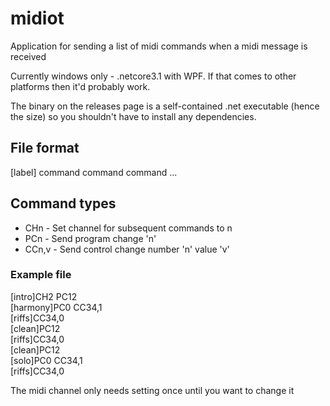 # midiot
Application for sending a list of midi commands when a midi message is received

Currently windows only - .netcore3.1 with WPF. If that comes to other platforms then it'd probably work.

The binary on the releases page is a self-contained .net executable (hence the size) so you shouldn't have to install any dependencies.

## File format
[label] command command command ... 

## Command types
- CHn - Set channel for subsequent commands to n
- PCn - Send program change 'n'
- CCn,v - Send control change number 'n' value 'v'

### Example file

\[intro\]CH2 PC12\
\[harmony\]PC0 CC34,1\
\[riffs\]CC34,0\
\[clean\]PC12\
\[riffs\]CC34,0\
\[clean\]PC12\
\[solo\]PC0 CC34,1\
\[riffs\]CC34,0

The midi channel only needs setting once until you want to change it
